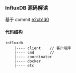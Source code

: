 ### InfluxDB 源码解读

基于 commit [e2cb1d0](https://github.com/influxdata/influxdb/tree/e2cb1d0ff46d343d876690357e72a3dac671165f)

#### 代码结构

```
influxdb
	|---- client	// 客户端库
	|---- cmd		// 
	|---- coordinator
	|---- docker
	|---- etc
```

